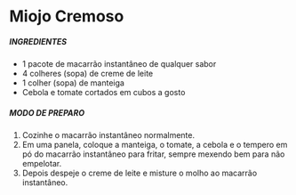 # **Miojo Cremoso** 

##### INGREDIENTES

- 1 pacote de macarrão instantâneo de qualquer sabor
- 4 colheres (sopa) de creme de leite
- 1 colher (sopa) de manteiga
- Cebola e tomate cortados em cubos a gosto

##### MODO DE PREPARO

1. Cozinhe o macarrão instantâneo normalmente.
2. Em uma panela, coloque a manteiga, o tomate, a cebola e o tempero em pó do macarrão instantâneo para fritar, sempre mexendo bem para não empelotar.
3. Depois despeje o creme de leite e misture o molho ao macarrão instantâneo.